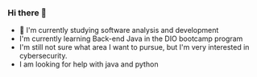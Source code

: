 ### Hi there 👋

- 🔭 I'm currently studying software analysis and development
- I'm currently learning Back-end Java in the DIO bootcamp program 
- I'm still not sure what area I want to pursue, but I'm very interested in cybersecurity.
- I am looking for help with java and python
